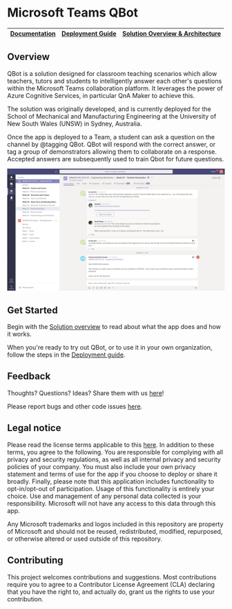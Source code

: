 # Microsoft Teams QBot

| [Documentation](Documentation/wiki-home.md) | [Deployment Guide](Documentation/deployment-guide.md) | [Solution Overview & Architecture](Documentation/solution-overview.md) |
| ---- | ---- | ---- |


## Overview
QBot is a solution designed for classroom teaching scenarios which allow teachers, tutors and students to intelligently answer each other's questions within the Microsoft Teams collaboration platform. It leverages the power of Azure Cognitive Services, in particular QnA Maker to achieve this.

The solution was originally developed, and is currently deployed for the School of Mechanical and Manufacturing Engineering at the University of New South Wales (UNSW) in Sydney, Australia.

Once the app is deployed to a Team, a student can ask a question on the channel by @tagging QBot. QBot will respond with the correct answer, or tag a group of demonstrators allowing them to collaborate on a response. Accepted answers are subsequently used to train Qbot for future questions.

![](Documentation/images/demo.png)
## Get Started
Begin with the [Solution overview](Documentation/solution-overview.md) to read about what the app does and how it works.

When you're ready to try out QBot, or to use it in your own organization, follow the steps in the [Deployment guide](Documentation/deployment-guide.md).

## Feedback
Thoughts? Questions? Ideas? Share them with us [here](https://github.com/unsw-edu-au/QBot/issues/new)!

Please report bugs and other code issues [here](https://github.com/unsw-edu-au/QBot/issues/new).

## Legal notice
Please read the license terms applicable to this [here](https://github.com/unsw-edu-au/QBot/blob/master/LICENSE). In addition to these terms, you agree to the following. You are responsible for complying with all privacy and security regulations, as well as all internal privacy and security policies of your company. You must also include your own privacy statement and terms of use for the app if you choose to deploy or share it broadly. Finally, please note that this application includes functionality to opt-in/opt-out of participation. Usage of this functionality is entirely your choice. Use and management of any personal data collected is your responsibility. Microsoft will not have any access to this data through this app.

Any Microsoft trademarks and logos included in this repository are property of Microsoft and should not be reused, redistributed, modified, repurposed, or otherwise altered or used outside of this repository.

## Contributing
This project welcomes contributions and suggestions. Most contributions require you to agree to a Contributor License Agreement (CLA) declaring that you have the right to, and actually do, grant us the rights to use your contribution. 
